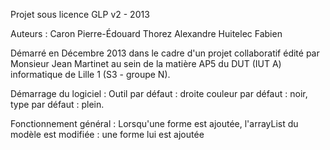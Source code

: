 Projet sous licence GLP v2 - 2013

Auteurs : 
Caron Pierre-Édouard
Thorez Alexandre
Huitelec Fabien

Démarré en Décembre 2013 dans le cadre d'un projet collaboratif édité par Monsieur Jean Martinet au sein de la matière AP5 du DUT (IUT A) informatique de Lille 1 (S3 - groupe N).

Démarrage du logiciel :
Outil par défaut : droite
couleur par défaut : noir,
type par défaut : plein.

Fonctionnement général :
Lorsqu'une forme est ajoutée, l'arrayList du modèle est modifiée : une forme lui est ajoutée